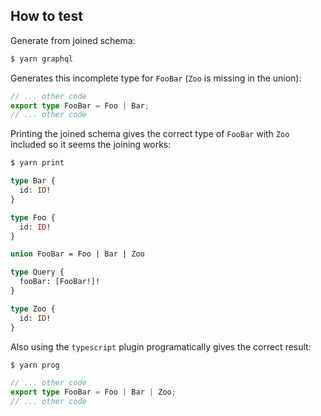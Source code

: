 ## How to test

Generate from joined schema:

```bash
$ yarn graphql
```

Generates this incomplete type for `FooBar` (`Zoo` is missing in the union):

```ts
// ... other code
export type FooBar = Foo | Bar;
// ... other code
```

Printing the joined schema gives the correct type of `FooBar` with `Zoo` included so it seems the joining works:

```bash
$ yarn print
```

```graphql
type Bar {
  id: ID!
}

type Foo {
  id: ID!
}

union FooBar = Foo | Bar | Zoo

type Query {
  fooBar: [FooBar!]!
}

type Zoo {
  id: ID!
}
```

Also using the `typescript` plugin programatically gives the correct result:

```bash
$ yarn prog
```

```ts
// ... other code
export type FooBar = Foo | Bar | Zoo;
// ... other code
```
